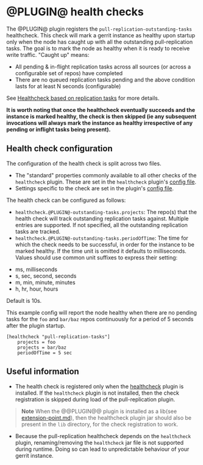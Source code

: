 @PLUGIN@ health checks
==============

The @PLUGIN@ plugin registers the `pull-replication-outstanding-tasks`
healthcheck. This check will mark a gerrit instance as healthy upon
startup only when the node has caught up with all the outstanding
pull-replication tasks. The goal is to mark the node as healthy when it
is ready to receive write traffic. "Caught up" means:

- All pending & in-flight replication tasks across all sources (or
across a configurable set of repos) have completed
- There are no queued replication tasks pending and the above condition
lasts for at least N seconds (configurable)

See [Healthcheck based on replication tasks](https://issues.gerritcodereview.com/issues/312895374) for more details.

**It is worth noting that once the healthcheck eventually succeeds and
the instance is marked healthy, the check is then skipped (ie any
subsequent invocations will always mark the instance as healthy
irrespective of any pending or inflight tasks being present).**

Health check configuration
--------------------------

The configuration of the health check is split across two files.
- The "standard" properties commonly available to all other checks
of the `healthcheck` plugin. These are set in the `healthcheck` plugin's
[config file](https://gerrit.googlesource.com/plugins/healthcheck/+/refs/heads/master/src/main/resources/Documentation/config.md#settings).
- Settings specific to the check are set in the plugin's [config file](./config.md#file-pluginconfig).


The health check can be configured as follows:
- `healthcheck.@PLUGIN@-outstanding-tasks.projects`: The repo(s) that
the health check will track outstanding replication tasks against.
Multiple entries are supported. If not specified, all the outstanding
replication tasks are tracked.
- `healthcheck.@PLUGIN@-outstanding-tasks.periodOfTime`: The time for
which the check needs to be successful, in order for the instance to be
marked healthy. If the time unit is omitted it defaults to milliseconds.
Values should use common unit suffixes to express their setting:

* ms, milliseconds
* s, sec, second, seconds
* m, min, minute, minutes
* h, hr, hour, hours

Default is 10s.

This example config will report the node healthy when there are no
pending tasks for the `foo` and `bar/baz` repos continuously for a
period of 5 seconds after the plugin startup.
```
[healthcheck "pull-replication-tasks"]
    projects = foo
    projects = bar/baz
    periodOfTime = 5 sec
```

Useful information
------------------

- The health check is registered only when the [healthcheck](https://gerrit.googlesource.com/plugins/healthcheck) plugin
is installed. If the `healthcheck` plugin is not installed, then the
check registration is skipped during load of the pull-replication
plugin.

> **Note** When the @@PLUGIN@@ plugin is installed as a lib(see [extension-point.md](extension-point.md)),
> then the healthcheck plugin jar should also be present in the `lib` directory,
> for the check registration to work.

- Because the pull-replication healthcheck depends on the `healthcheck` plugin, renaming/removing the `healthcheck`
jar file is not supported during runtime. Doing so can lead to unpredictable behaviour of your gerrit instance.

